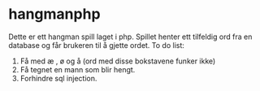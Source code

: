 # hangmanphp
Dette er ett hangman spill laget i php.
Spillet henter ett tilfeldig ord fra en database og får brukeren til å gjette ordet.
To do list:
1. Få med æ , ø og å (ord med disse bokstavene funker ikke)
2. Få tegnet en mann som blir hengt.
3. Forhindre sql injection.